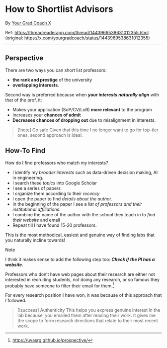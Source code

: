 # How to Shortlist Advisors
By [Your Grad Coach X](https://x.com/yourgradcoach)

Ref: https://threadreaderapp.com/thread/1443969538631012355.html (original: https://x.com/yourgradcoach/status/1443969538631012355)

---
## Perspective
There are two ways you can short list professors:    
- **the rank and prestige** of the university
- **overlapping interests**.

Second way is preferred because when ***your interests naturally align*** with that of the prof, it:  
- Makes your application (SoP/CV/LoR) **more relevant** to the program  
- Increases your **chances of admit**  
- **Decreases chances of dropping out** due to misalignment in interests.

>[!note] Go safe
>Given that this time I no longer want to go for top-tier ones, second approach is ideal.
## How-To Find
How do I find professors who match my interests?  
- I identify my *broader interests* such as data-driven decision making, AI in engineering.  
- I search these *topics* into Google Scholar
- I see a series of papers
- I organize them according to their *recency*
- I open the paper to find *details about the author*.
- In the beginning of the paper I see a *list of professors and their institutional affiliations*.  
- I combine the name of the author with the school they teach in to *find their website* and email
- Repeat till I have found 15-20 professors.

This is the most methodical, easiest and genuine way of finding labs that you naturally incline towards!

>[!note]
>I think it makes sense to add the following step too: ***Check if the PI has a website***. 
>
>Professors who don’t have web pages about their research are either not interested in recruiting students, not doing any research, or so famous they probably have someone to filter their email for them.[^1]
  
For every research position I have won, it was because of this approach that I followed.  

>[!success] Authenticity 
>This helps you express genuine interest in the lab because, you emailed them after reading their work. It gives me the scope to form research directions that relate to their most recent work.

[^1]: https://uvasrg.github.io/prospective/
